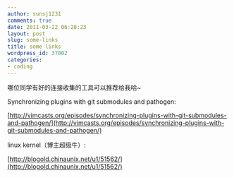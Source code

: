 ```yaml
---
author: sunsj1231
comments: true
date: 2011-03-22 06:28:23
layout: post
slug: some-links
title: some links
wordpress_id: 37002
categories:
- coding
---
```





哪位同学有好的连接收集的工具可以推荐给我哈~




<!-- more -->  





Synchronizing plugins with git submodules and pathogen:




[http://vimcasts.org/episodes/synchronizing-plugins-with-git-submodules-and-pathogen/](http://vimcasts.org/episodes/synchronizing-plugins-with-git-submodules-and-pathogen/)







linux kernel（博主超级牛）:




[http://blogold.chinaunix.net/u1/51562/](http://blogold.chinaunix.net/u1/51562/)






